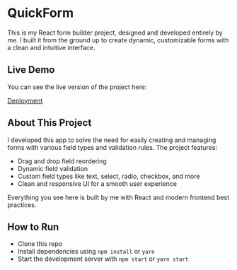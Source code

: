 # QuickForm

This is my React form builder project, designed and developed entirely by me. I built it from the ground up to create dynamic, customizable forms with a clean and intuitive interface.

## Live Demo

You can see the live version of the project here:

[Deployment](https://upliance-ai-delta.vercel.app)

## About This Project

I developed this app to solve the need for easily creating and managing forms with various field types and validation rules. The project features:

- Drag and drop field reordering
- Dynamic field validation
- Custom field types like text, select, radio, checkbox, and more
- Clean and responsive UI for a smooth user experience

Everything you see here is built by me with React and modern frontend best practices.

## How to Run

- Clone this repo
- Install dependencies using `npm install` or `yarn`
- Start the development server with `npm start` or `yarn start`
